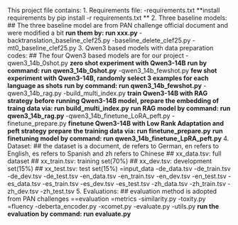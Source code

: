 This project file contains:
      1. Requirements file:
         -requirements.txt
             **install requirements by pip install -r requirements.txt **
      2. Three baseline models:
    ## The three baseline model are from PAN challenge official document and were modified a bit
        **run them by: run xxx.py** 
        -backtranslation_baseline_clef25.py
        -baseline_delete_clef25.py
        -mt0_baseline_clef25.py
      3. Qwen3 based models with data preparation codes:
    ## The four Qwen3 based models are for our project
        -qwen3_14b_0shot.py
            **zero shot experiment with Qwen3-14B**
            **run by command: run qwen3_14b_0shot.py**
            -qwen3_14b_fewshot.py
            **few shot experiment with Qwen3-14B, randomly select 3 examples for each language as shots**
            **run by command: run qwen3_14b_fewshot.py**
            -qwen3_14b_rag.py
        -build_multi_index.py
            **train Qwen3-14B with RAG strategy**
            **before running Qwen3-14B model, prepare the embedding of traing data via: run build_multi_index.py**
            **run RAG model by command: run qwen3_14b_rag.py**
               -qwen3_14b_finetune_LoRA_peft.py
        -finetune_prepare.py
            **finetune Qwen3-14B with Low Rank Adaptation and peft strategy**
            **prepare the training data via: run finetune_prepare.py**
            **run finetuning model by command: run qwen3_14b_finetune_LpRA_peft.py**
      4. Dataset:
    ## the dataset is a document, de refers to German, en refers to English, es refers to Spanish and zh refers to Chinese
    ## xx_data.tsv: full dataset
    ## xx_train.tsv: training set(70%)
    ## xx_dev.tsv: development set(15%)
    ## xx_test.tsv: test set(15%)
        =input_data
            -de_data.tsv
            -de_train.tsv
            -de_dev.tsv
            -de_test.tsv
            -en_data.tsv
            -en_train.tsv
            -en_dev.tsv
            -en_test.tsv
            -es_data.tsv
            -es_train.tsv
            -es_dev.tsv
            -es_test.tsv
            -zh_data.tsv
            -zh_train.tsv
            -zh_dev.tsv
            -zh_test.tsv
      5. Evaluations:
    ## evaluation method is adopted from PAN challenges
        ==evaluation
            =metrics
                -similarity.py
                -toxity.py
                =fluency
                    -deberta_encoder.py
                    -xcomet.py
            -evaluate.py
            -utils.py
        **run the evaluation by command: run evaluate.py**
